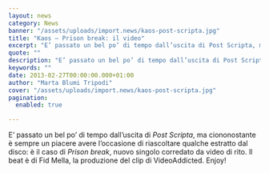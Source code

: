 ```yaml
---
layout: news
category: News
banner: "/assets/uploads/import.news/kaos-post-scripta.jpg"
title: "Kaos – Prison break: il video"
excerpt: "E’ passato un bel po’ di tempo dall’uscita di Post Scripta, ma ciononostante è sempre un piacere avere l’occasione di riascoltare qualche estratto dal disco: è il caso di Prison break, nuovo singolo  corredato da video di rito. Il beat è di Fid Mella, la produzione del clip di VideoAddicted. Enjoy!  "
quote: ""
description: "E’ passato un bel po’ di tempo dall’uscita di Post Scripta, ma ciononostante è sempre un piacere avere l’occasione di riascoltare qualche estratto dal disco: è il caso di Prison break, nuovo singolo  corredato da video di rito. Il beat è di Fid Mella, la produzione del clip di VideoAddicted. Enjoy!  "
keywords: ""
date: 2013-02-27T00:00:00.000+01:00
author: "Marta Blumi Tripodi"
cover: "/assets/uploads/import.news/kaos-post-scripta.jpg"
pagination:
  enabled: true

---
```


E’ passato un bel po’ di tempo dall’uscita di _Post Scripta_, ma ciononostante è sempre un piacere avere l’occasione di riascoltare qualche estratto dal disco: è il caso di _Prison break_, nuovo singolo corredato da video di rito. Il beat è di Fid Mella, la produzione del clip di VideoAddicted. Enjoy!

  